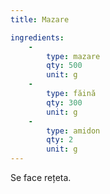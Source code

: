 ```yaml
---
title: Mazare

ingredients:
    - 
        type: mazare
        qty: 500
        unit: g
    -
        type: făină
        qty: 300
        unit: g
    -
        type: amidon
        qty: 2
        unit: g
---
```


Se face rețeta.
